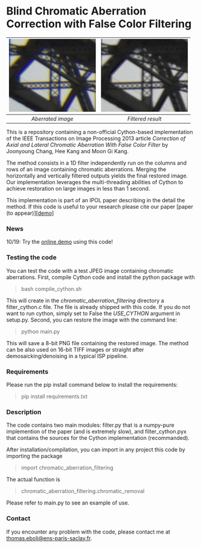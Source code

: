 
# Blind Chromatic Aberration Correction with False Color Filtering

| <img src="/images/teaser_blurry.png" width="230px"/> | <img src="images/teaser_restored.png" width="230px"/> |
|:----------------------------------------------------:|:-----------------------------------------------------:|
|                <i>Aberrated image</i>                |                <i>Filtered result</i>                 |


This is a repository containing a non-official Cython-based implementation of the IEEE Transactions on Image
Processing 2013 article *Correction of Axial and Lateral Chromatic Aberration With False Color Filter* by
Joonyoung Chang, Hee Kang and Moon Gi Kang.

The method consists in a 1D filter independently run on the columns and rows of an image containing chromatic 
aberrations. Merging the horizontally and vertically filtered outputs yields the final restored image. Our
implementation leverages the multi-threading abilities of Cython to achieve restoration on large images in less
than 1 second.

This implementation is part of an IPOL paper describing in the detail the method. If this code is useful to your 
research please cite our paper [paper (to appear)]<a href="https://ipolcore.ipol.im/demo/clientApp/demo.html?id=443">[demo]</a>

### News

10/19: Try the <a href="https://ipolcore.ipol.im/demo/clientApp/demo.html?id=443">online demo</a> using this code!

### Testing the code

You can test the code with a test JPEG image containing chromatic aberrations. First, compile Cython code 
and install the python package with
> bash compile_cython.sh


This will create in the *chromatic_aberration_filtering* directory a filter_cython.c file. The file is already shipped with this code. If you do not want
to run cython, simply set to False the *USE_CYTHON* argument in setup.py. Second, you can restore the image with the command line:
> python main.py

This will save a 8-bit PNG file containing the restored image. The method can be also used on 16-bit TIFF images
or straight after demosaicking/denoising in a typical ISP pipeline.

### Requirements

Please run the pip install command below to install the requirements:
> pip install requirements.txt

### Description

The code contains two main modules: filter.py that is a numpy-pure implemention of the paper (and is extremely slow),
and filter_cython.pyx that contains the sources for the Cython implementation (recommanded).

After installation/compilation, you can import in any project this code by importing the package
> import chromatic_aberration_filtering

The actual function is
> chromatic_aberration_filtering.chromatic_removal

Please refer to main.py to see an example of use.

### Contact 

If you encounter any problem with the code, please contact me at <thomas.eboli@ens-paris-saclay.fr>.
